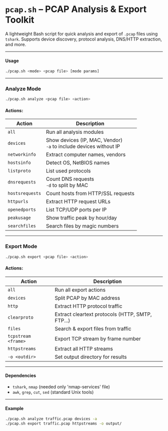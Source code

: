# `pcap.sh` – PCAP Analysis & Export Toolkit

A lightweight Bash script for quick analysis and export of `.pcap` files using `tshark`. Supports device discovery, protocol analysis, DNS/HTTP extraction, and more.

---

#### Usage

```bash
./pcap.sh <mode> <pcap file> [mode params]
```

---

### Analyze Mode

```bash
./pcap.sh analyze <pcap file> <action>
```

#### Actions:
| Action         | Description                                     |
|----------------|-------------------------------------------------|
| `all`          | Run all analysis modules                        |
| `devices`      | Show devices (IP, MAC, Vendor) <br> `-a` to include devices without IP |
| `networkinfo`  | Extract computer names, vendors                 |
| `hostsinfo`    | Detect OS, NetBIOS names                        |
| `listproto`    | List used protocols                             |
| `dnsrequests`  | Count DNS requests <br> `-d` to split by MAC    |
| `hostsrequests`| Count hosts from HTTP/SSL requests             |
| `httpurls`     | Extract HTTP request URLs                       |
| `openedports`  | List TCP/UDP ports per IP                       |
| `peakusage`    | Show traffic peak by hour/day                   |
| `searchfiles`  | Search files by magic numbers                   |

---

### Export Mode

```bash
./pcap.sh export <pcap file> <action>
```

#### Actions:
| Action         | Description                                     |
|----------------|-------------------------------------------------|
| `all`          | Run all export actions                          |
| `devices`      | Split PCAP by MAC address                       |
| `http`         | Extract HTTP protocol traffic                   |
| `clearproto`   | Extract cleartext protocols (HTTP, SMTP, FTP...)|
| `files`        | Search & export files from traffic              |
| `tcpstream <frame>` | Export TCP stream by frame number         |
| `httpstreams`  | Extract all HTTP streams                        |
| `-o <outdir>`  | Set output directory for results                |

---

#### Dependencies
- `tshark`, `nmap` (needed only 'nmap-services' file)
- `awk`, `grep`, `cut`, `sed` (standard Unix tools)

---

#### Example
```bash
./pcap.sh analyze traffic.pcap devices -a
./pcap.sh export traffic.pcap httpstreams -o output/
```
